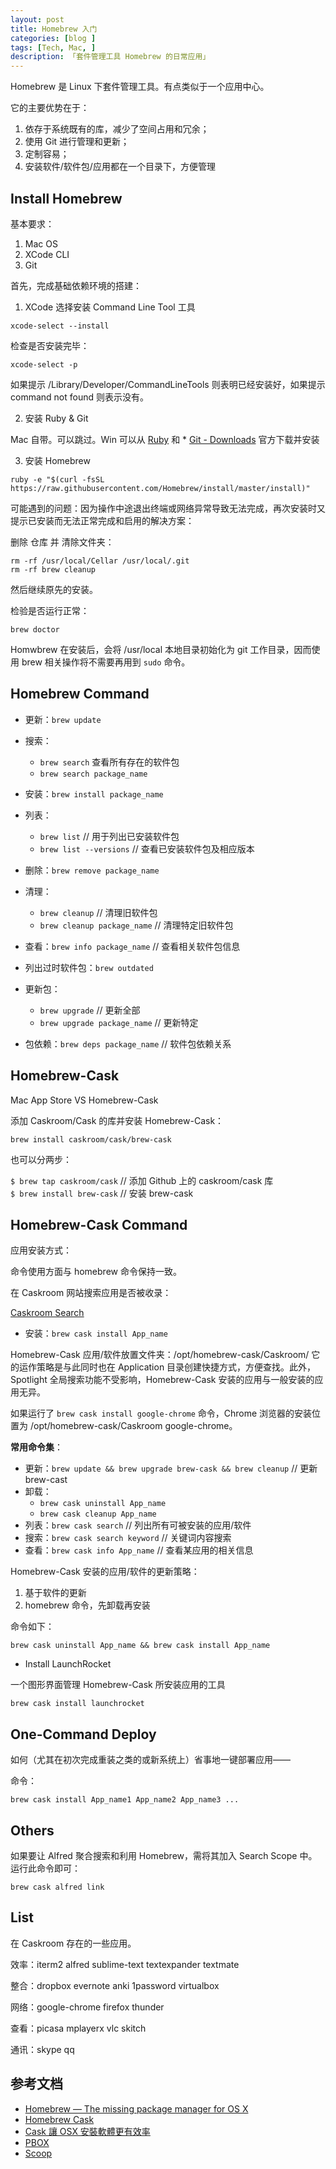 ```yaml
---
layout: post  
title: Homebrew 入门  
categories: [blog ]  
tags: [Tech, Mac, ]  
description: 「套件管理工具 Homebrew 的日常应用」   
---
```


Homebrew 是 Linux 下套件管理工具。有点类似于一个应用中心。


它的主要优势在于：

1. 依存于系统既有的库，减少了空间占用和冗余；
2. 使用 Git 进行管理和更新；
3. 定制容易；
4. 安装软件/软件包/应用都在一个目录下，方便管理



## Install Homebrew

基本要求：

1. Mac OS
2. XCode CLI
3. Git

首先，完成基础依赖环境的搭建：

1. XCode 选择安装 Command Line Tool 工具

``` 
xcode-select --install
```

检查是否安装完毕：

```
xcode-select -p
```

如果提示 /Library/Developer/CommandLineTools 则表明已经安装好，如果提示 command not found 则表示没有。

2. 安装 Ruby & Git

Mac 自带。可以跳过。Win 可以从 [Ruby](https://www.ruby-lang.org/en/downloads/) 和 * [Git - Downloads](https://git-scm.com/downloads) 官方下载并安装

3. 安装 Homebrew

```
ruby -e "$(curl -fsSL https://raw.githubusercontent.com/Homebrew/install/master/install)"
```


可能遇到的问题：因为操作中途退出终端或网络异常导致无法完成，再次安装时又提示已安装而无法正常完成和启用的解决方案：

删除 仓库 并 清除文件夹：

```
rm -rf /usr/local/Cellar /usr/local/.git
rm -rf brew cleanup
```

然后继续原先的安装。

检验是否运行正常：

```
brew doctor
```
Homwbrew 在安装后，会将 /usr/local 本地目录初始化为 git 工作目录，因而使用 brew 相关操作将不需要再用到 `sudo` 命令。

## Homebrew Command

* 更新：`brew update`

* 搜索：
  - `brew search` 查看所有存在的软件包
  - `brew search package_name`

* 安装：`brew install package_name`

* 列表：
  - `brew list` // 用于列出已安装软件包
  - `brew list --versions` // 查看已安装软件包及相应版本
* 删除：`brew remove package_name`
  
* 清理：
  - `brew cleanup` // 清理旧软件包
  - `brew cleanup package_name` // 清理特定旧软件包
* 查看：`brew info package_name` // 查看相关软件包信息

* 列出过时软件包：`brew outdated`

* 更新包：
  - `brew upgrade` // 更新全部 
  - `brew upgrade package_name` // 更新特定

* 包依赖：`brew deps package_name` // 软件包依赖关系



## Homebrew-Cask

Mac App Store VS Homebrew-Cask


添加 Caskroom/Cask 的库并安装 Homebrew-Cask：

```
brew install caskroom/cask/brew-cask
```

也可以分两步：

`$ brew tap caskroom/cask`  // 添加 Github 上的 caskroom/cask 库  
`$ brew install brew-cask`  // 安装 brew-cask

## Homebrew-Cask Command

应用安装方式：

命令使用方面与 homebrew 命令保持一致。


在 Caskroom 网站搜索应用是否被收录：

[Caskroom Search](http://caskroom.io/search)

* 安装：`brew cask install App_name`


Homebrew-Cask 应用/软件放置文件夹：/opt/homebrew-cask/Caskroom/ 它的运作策略是与此同时也在 Application 目录创建快捷方式，方便查找。此外，Spotlight 全局搜索功能不受影响，Homebrew-Cask 安装的应用与一般安装的应用无异。

如果运行了 `brew cask install google-chrome` 命令，Chrome 浏览器的安装位置为 /opt/homebrew-cask/Caskroom
google-chrome。

**常用命令集**：

* 更新：`brew update && brew upgrade brew-cask && brew cleanup` // 更新 brew-cast
* 卸载：
  - `brew cask uninstall App_name`
  - `brew cask cleanup App_name`
* 列表：`brew cask search` // 列出所有可被安装的应用/软件
* 搜索：`brew cask search keyword` // 关键词内容搜索
* 查看：`brew cask info App_name` // 查看某应用的相关信息 




Homebrew-Cask 安装的应用/软件的更新策略：

1. 基于软件的更新
2. homebrew 命令，先卸载再安装

命令如下：

``` 
brew cask uninstall App_name && brew cask install App_name
```

* Install LaunchRocket

一个图形界面管理 Homebrew-Cask 所安装应用的工具
```
brew cask install launchrocket
```

## One-Command Deploy 

如何（尤其在初次完成重装之类的或新系统上）省事地一键部署应用——

命令：

```
brew cask install App_name1 App_name2 App_name3 ...
```


## Others

如果要让 Alfred 聚合搜索和利用 Homebrew，需将其加入 Search Scope 中。运行此命令即可： 

```
brew cask alfred link
```

## List

在 Caskroom 存在的一些应用。

效率：iterm2 alfred sublime-text textexpander textmate 

整合：dropbox evernote anki 1password virtualbox

网络：google-chrome firefox thunder

查看：picasa mplayerx vlc skitch

通讯：skype qq 

## 参考文档

* [Homebrew — The missing package manager for OS X](http://brew.sh/)
* [Homebrew Cask](http://caskroom.io/)
* [Cask 讓 OSX 安裝軟體更有效率](http://blog.visioncan.com/2014/introducing-cask/)
* [PBOX](http://pbox.me/)
* [Scoop](http://scoop.sh/)